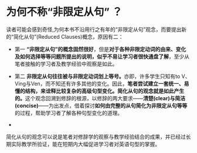 # 为何不称“非限定从句” ？

读者可能会感到奇怪,为何本书不沿用行之有年的“非限定从句”观念，而要提出新的“简化从句”(Reduced Clauses)概念，原因有二：  

- 第一  <b>“非限定从句”的概念固然很好</b>，但是<b>对于各种非限定动词的由来、变化及如何选择等等问题所提出的说明，似乎不易让学习者很快通盘了解</b>，至少从笔者接触的学习者及教学经验中观察是如此。  

- 第二  <b>非限定从句往往被与非限定动词划上等号。</b>亦即，许多学生只知有to V、Ving与Ven，而不知还有许多其他的变化。因此，<b>笔者尝试建立一套统一、易懂的结构，来诠释比较复杂的高级句型变化。简化从句的观念就是如此产生的。</b>这个观念回溯到修辞的根源，以修辞的两大要求——**清楚(clear)**与**简洁(concise)**——为出发点，借着探讨**如何由完整的从句简化为非限定从句等等**的过程，帮助学习者了解各种句型变化的道理。  
- 
简化从句的观念可以说是笔者对修辞学的观察与教学经验结合的成果，并已经过长期实际教学所验证，能在短期内大幅促进学习者对英语句型的掌握。